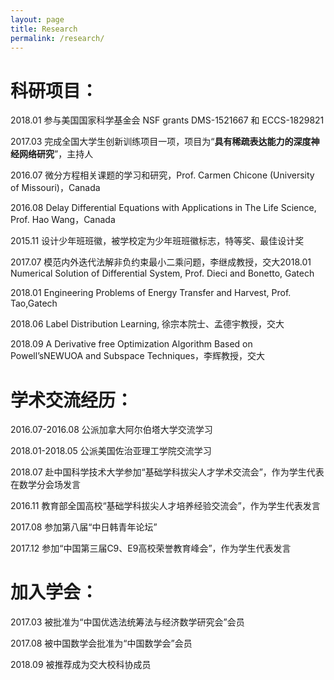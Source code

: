 ```yaml
---
layout: page
title: Research
permalink: /research/
---
```


# 科研项目：

2018.01 参与美国国家科学基金会 NSF grants DMS-1521667 和 ECCS-1829821

2017.03 完成全国大学生创新训练项目一项，项目为“**具有稀疏表达能力的深度神经网络研究**”，主持人

2016.07 微分方程相关课题的学习和研究，Prof. Carmen Chicone (University of Missouri)，Canada

2016.08 Delay Differential Equations with Applications in The Life Science, Prof. Hao Wang，Canada

2015.11 设计少年班班徽，被学校定为少年班班徽标志，特等奖、最佳设计奖

2017.07 模范内外迭代法解非负约束最小二乘问题，李继成教授，交大2018.01 Numerical Solution of Differential System, Prof. Dieci and Bonetto, Gatech

2018.01 Engineering Problems of Energy Transfer and Harvest, Prof. Tao,Gatech

2018.06 Label Distribution Learning, 徐宗本院士、孟德宇教授，交大

2018.09 A Derivative free Optimization Algorithm Based on Powell’sNEWUOA and Subspace Techniques，李辉教授，交大

# 学术交流经历：

2016.07-2016.08 公派加拿大阿尔伯塔大学交流学习

2018.01-2018.05 公派美国佐治亚理工学院交流学习

2018.07 赴中国科学技术大学参加“基础学科拔尖人才学术交流会”，作为学生代表在数学分会场发言

2016.11 教育部全国高校“基础学科拔尖人才培养经验交流会”，作为学生代表发言

2017.08 参加第八届“中日韩青年论坛”

2017.12 参加“中国第三届C9、E9高校荣誉教育峰会”，作为学生代表发言

# 加入学会：

2017.03 被批准为“中国优选法统筹法与经济数学研究会”会员

2017.08 被中国数学会批准为“中国数学会”会员

2018.09 被推荐成为交大校科协成员
